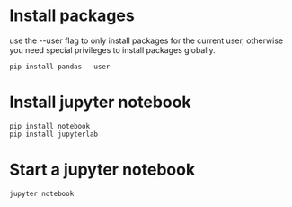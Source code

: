 
# Install packages
use the --user flag to only install packages for the current user, otherwise you need special privileges to install packages globally.

````
pip install pandas --user
````
# Install jupyter notebook
````
pip install notebook
pip install jupyterlab
````

# Start a jupyter notebook
````
jupyter notebook
````